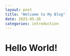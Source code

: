 ```yaml
---
layout: post
title: "Welcome to My Blog"
date: 2025-05-26
categories: introduction
---
```


# Hello World!



